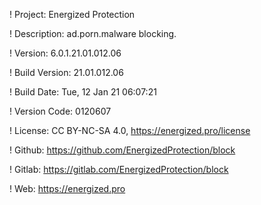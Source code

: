 ! Project: Energized Protection

! Description: ad.porn.malware blocking.

! Version: 6.0.1.21.01.012.06

! Build Version: 21.01.012.06

! Build Date: Tue, 12 Jan 21 06:07:21

! Version Code: 0120607

! License: CC BY-NC-SA 4.0, https://energized.pro/license

! Github: https://github.com/EnergizedProtection/block

! Gitlab: https://gitlab.com/EnergizedProtection/block


! Web: https://energized.pro
